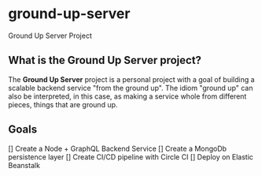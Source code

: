# ground-up-server
Ground Up Server Project

## What is the Ground Up Server project?
The **Ground Up Server** project is a personal project with a goal of building a scalable backend service "from the ground up". The idiom "ground up" can also be interpreted, in this case, as making a service whole from different pieces, things that are ground up.

## Goals
[] Create a Node + GraphQL Backend Service
[] Create a MongoDb persistence layer
[] Create CI/CD pipeline with Circle CI
[] Deploy on Elastic Beanstalk
